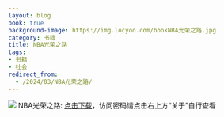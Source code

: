 ```yaml
---
layout: blog
book: true
background-image: https://img.locyoo.com/bookNBA光荣之路.jpg
category: 书籍
title: NBA光荣之路
tags:
- 书籍
- 社会
redirect_from:
  - /2024/03/NBA光荣之路/
---
```

![](https://img.locyoo.com/bookNBA光荣之路.jpg)
NBA光荣之路: <a name = "ref1" href="https://url18.ctfile.com/f/50983618-1350064379-ea8680?p=3619">点击下载</a>，访问密码请点击右上方“关于”自行查看
